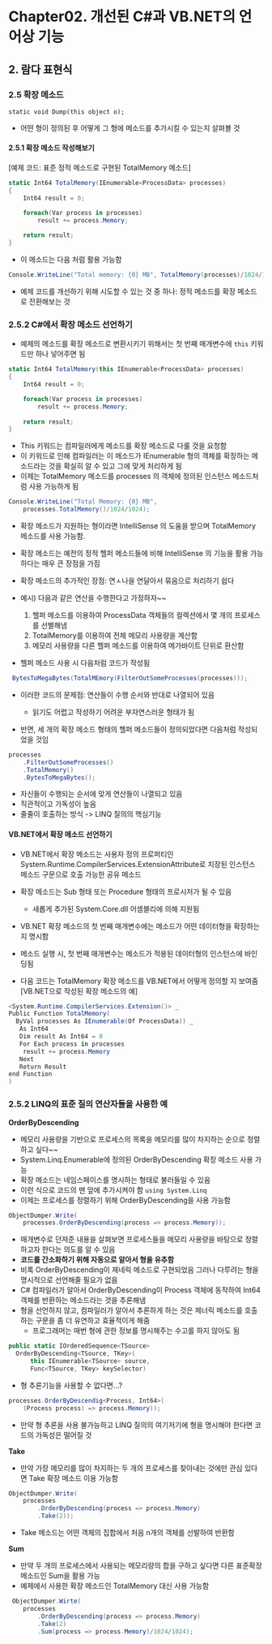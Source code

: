 # Chapter02. 개선된 C#과 VB.NET의 언어상 기능
## 2. 람다 표현식
### 2.5 확장 메소드
`static void Dump(this object o);`
- 어떤 형이 정의된 후 어떻게 그 형에 메소드를 추가시킬 수 있는지 살펴볼 것

#### 2.5.1 확장 메소드 작성해보기
[예제 코드: 표준 정적 메소드로 구현된 TotalMemory 메소드]
```C#
static Int64 TotalMemory(IEnumerable<ProcessData> processes)
{
    Int64 result = 0;

    foreach(Var process in processes)
        result += process.Memory;
    
    return result;
}
```
- 이 메소드는 다음 처럼 활용 가능함
```C#
Console.WriteLine("Total memory: {0} MB", TotalMemory(processes)/1024/1024);
```
- 예제 코드를 개선하기 위해 시도할 수 있는 것 중 하나: 정적 메소드를 확장 메소드로 전환해보는 것

### 2.5.2 C#에서 확장 메소드 선언하기
- 예제의 메소드를 확장 메소드로 변환시키기 위해서는 첫 번째 매개변수에 `this` 키워드만 하나 넣어주면 됨
```C#
static Int64 TotalMemory(this IEnumerable<ProcessData> processes)
{
    Int64 result = 0;

    foreach(Var process in processes)
        result += process.Memory;
    
    return result;
}
```
- This 키워드는 컴파일러에게 메소드를 확장 메소드로 다룰 것을 요청함
- 이 키워드로 인해 컴파일러는 이 메소드가 IEnumerable<ProcessData> 형의 객체를 확장하는 메소드라는 것을 확실히 알 수 있고 그에 맞게 처리하게 됨
- 이제는 TotalMemory 메소드를 processes 의 객체에 정의된 인스턴스 메소드처럼 사용 가능하게 됨
```C#
Console.WriteLine("Total Memory: {0} MB",
    processes.TotalMemory()/1024/1024);
```
- 확장 메소드가 지원하는 형이라면 IntelliSense 의 도움을 받으며 TotalMemory 메소드를 사용 가능함.
- 확장 메소드는 예전의 정적 헬퍼 메소드들에 비해 IntelliSense 의 기능을 활용 가능하다는 매우 큰 장점을 가짐

- 확장 메소드의 추가적인 장점: 연ㅅ나을 연달아서 묶음으로 처리하기 쉽다
- 예시) 다음과 같은 연산을 수행한다고 가정하자~~
    1. 헬퍼 메소드를 이용하여 ProcessData 객체들의 컬렉션에서 몇 개의 프로세스를 선별해냄
    2. TotalMemory를 이용하여 전체 메모리 사용량을 계산함
    3. 메모리 사용량을 다른 헬퍼 메소드를 이용하여 메가바이트 단위로 환산함
- 헬퍼 메소드 사용 시 다음처럼 코드가 작성됨
```C#
 BytesToMegaBytes(TotalMEmory(FilterOutSomeProcesses(processes)));
```
- 이러한 코드의 문제점: 연산들이 수행 순서와 반대로 나열되어 있음
    - 읽기도 어렵고 작성하기 어려운 부자연스러운 형태가 됨

- 반면, 세 개의 확장 메소드 형태의 헬퍼 메소드들이 정의되었다면 다음처럼 작성되었을 것임
```C#
processes
    .FilterOutSomeProcesses()
    .TotalMemory()
    .BytesToMegaBytes();
```
- 자신들이 수행되는 순서에 맞게 연산들이 나열되고 있음
- 직관적이고 가독성이 높음
- 줄줄이 호출하는 방식 -> LINQ 질의의 핵심기능

#### VB.NET에서 확장 메소드 선언하기
- VB.NET에서 확장 메소드는 사용자 정의 프로퍼티인 System.Runtime.CompilerServices.ExtensionAttribute로 치장된 인스턴스 메소드 구문으로 호출 가능한 공유 메소드
- 확장 메소드는 Sub 형태 또는 Procedure 형태의 프로시저가 될 수 있음
    - 새롭게 추가된 System.Core.dll 어셈블리에 의해 지원됨
- VB.NET 확장 메소드의 첫 번째 매개변수에는 메소드가 어떤 데이터형을 확장하는지 명시함
- 메소드 실행 시, 첫 번째 매개변수는 메소드가 적용된 데이터형의 인스턴스에 바인딩됨

- 다음 코드는 TotalMemory 확장 메소드를 VB.NET에서 어떻게 정의할 지 보여줌
[VB.NET으로 작성된 확장 메소드의 예]
```C#
<System.Runtime.CompilerServices.Extension()> _
Public Function TotalMemory(
  ByVal processes As IEnumerable(Of ProcessData)) _
   As Int64
   Dim result As Int64 = 0
   For Each process in processes
    result += process.Memory
   Next
   Return Result
end Function
)
```
### 2.5.2 LINQ의 표준 질의 연산자들을 사용한 예
**OrderByDescending**
- 메모리 사용량을 기반으로 프로세스의 목록을 메모리를 많이 차지하는 순으로 정렬하고 싶다~~
- System.Linq.Enumerable에 정의된 OrderByDescending 확장 메소드 사용 가능
- 확장 메소드는 네임스페이스를 명시하는 형태로 불러들일 수 있음
- 이런 식으로 코드의 맨 앞에 추가시켜야 함
`using System.Linq`
- 이제는 프로세스를 정렬하기 위해 OrderByDescending을 사용 가능함
```C#
ObjectDumper.Write(
    processes.OrderByDescending(process => process.Memory));
```
- 매개변수로 던져준 내용을 살펴보면 프로세스들을 메모리 사용량을 바탕으로 정렬하고자 한다는 의도를 알 수 있음
- **코드를 간소화하기 위해 자동으로 알아서 형을 유추함**
- 비록 OrderByDescending이 제네릭 메소드로 구현되었음 그러나 다루려는 형을 명시적으로 선언해줄 필요가 없음
- C# 컴파일러가 알아서 OrderByDescending이 Process 객체에 동작하여 Int64 객체를 반환하는 메소드라는 것을 추론해냄
- 형을 선언하지 않고, 컴파일러가 알아서 추론하게 하는 것은 제너릭 메소드를 호출하는 구문을 좀 더 유연하고 효율적이게 해줌
    - 프로그래머는 매번 형에 관한 정보를 명시해주는 수고를 하지 않아도 됨
```C#
public static IOrderedSequence<TSource>
  OrderByDescending<TSource, TKey>(
      this IEnumerable<TSource> source,
      Func<TSource, TKey> keySelector)
```
-  형 추론기능을 사용할 수 없다면...?
```C#
processes.OrderByDescendig<Process, Int64>(
    (Process process) => process.Memory));
```
- 만약 형 추론을 사용 불가능하고 LINQ 질의의 여기저기에 형을 명시해야 한다면 코드의 가독성은 떨어질 것

**Take**
- 만약 가장 메모리를 많이 차지하는 두 개의 프로세스를 찾아내는 것에만 관심 있다면 Take 확장 메소드 이용 가능함
```C#
ObjectDumper.Write(
    processes
        .OrderByDescending(process => process.Memory)
        .Take(2));
```
- Take 메소드는 어떤 객체의 집합에서 처음 n개의 객체를 선발하여 반환함

**Sum**
- 만약 두 개의 프로세스에서 사용되는 메모리량의 합을 구하고 싶다면 다른 표준확장 메소드인 Sum을 활용 가능
- 예제에서 사용한 확장 메소드인 TotalMemory 대신 사용 가능함
```C#
 ObjectDumper.Wirte(
    processes
        .OrderByDescending(process => process.Memory)
        .Take(2)
        .Sum(process => process.Memory)/1024/1024);
```